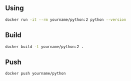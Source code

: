 
## Using

```sh
docker run -it --rm yourname/python:2 python --version
```

## Build

```sh
docker build -t yourname/python:2 .
```

## Push

```sh
docker push yourname/python
```
